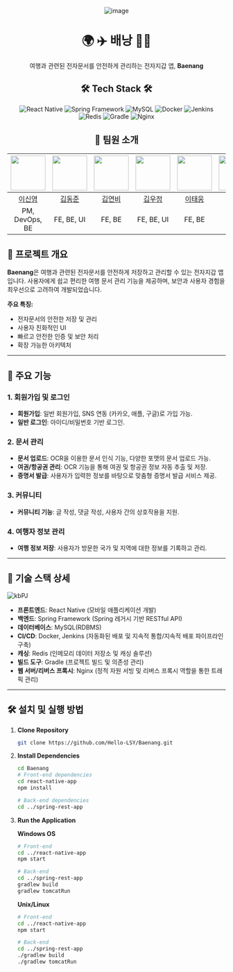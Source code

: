

<div align="center">

![image](https://github.com/user-attachments/assets/9ac06140-b55f-43e8-b5af-945ee4c200ba)

# 🌍 ✈️ 배낭 💼📑

여행과 관련된 전자문서를 안전하게 관리하는 전자지갑 앱, **Baenang**

</div>



<div align="center">
   
## 🛠 Tech Stack 🛠

 ![React Native](https://img.shields.io/badge/React%20Native-20232A?style=for-the-badge&logo=react&logoColor=61DAFB)  ![Spring Framework](https://img.shields.io/badge/Spring-6DB33F?style=for-the-badge&logo=spring&logoColor=white)  ![MySQL](https://img.shields.io/badge/MySQL-4479A1?style=for-the-badge&logo=mysql&logoColor=white)  ![Docker](https://img.shields.io/badge/Docker-2496ED?style=for-the-badge&logo=docker&logoColor=white)  ![Jenkins](https://img.shields.io/badge/Jenkins-D24939?style=for-the-badge&logo=jenkins&logoColor=white)  
 ![Redis](https://img.shields.io/badge/Redis-DC382D?style=for-the-badge&logo=redis&logoColor=white)  ![Gradle](https://img.shields.io/badge/Gradle-02303A?style=for-the-badge&logo=gradle&logoColor=white)  ![Nginx](https://img.shields.io/badge/Nginx-009639?style=for-the-badge&logo=nginx&logoColor=white) 



## 👥 팀원 소개



| <img src="https://github.com/Hello-LSY.png" width="80"> | <img src="https://github.com/kimdj4e.png" width="80"> | <img src="https://github.com/MyYeonbi.png" width="80"> | <img src="https://github.com/pq5910.png" width="80"> | <img src="https://github.com/dlxodnd007.png" width="80"> | <img src="https://github.com/gwonnnns.png" width="80"> |
| :---: | :---: | :---: | :---: | :---: | :---: |
| [이신영](https://github.com/Hello-LSY) | [김동준](https://github.com/kimdj4e) | [김연비](https://github.com/MyYeonbi) | [김우정](https://github.com/pq5910) | [이태웅](https://github.com/dlxodnd007) | [장형권](https://github.com/gwonnnns) |
| PM, DevOps, BE | FE, BE, UI | FE, BE | FE, BE, UI | FE, BE | FE, BE |


</div>


## 📖 프로젝트 개요

**Baenang**은 여행과 관련된 전자문서를 안전하게 저장하고 관리할 수 있는 전자지갑 앱입니다. 사용자에게 쉽고 편리한 여행 문서 관리 기능을 제공하며, 보안과 사용자 경험을 최우선으로 고려하여 개발되었습니다. 

**주요 특징:**
- 전자문서의 안전한 저장 및 관리
- 사용자 친화적인 UI
- 빠르고 안전한 인증 및 보안 처리
- 확장 가능한 아키텍처




---

## 🎯 주요 기능

### 1. 회원가입 및 로그인
- **회원가입**: 일반 회원가입, SNS 연동 (카카오, 애플, 구글)로 가입 가능.
- **일반 로그인**: 아이디/비밀번호 기반 로그인.
  
### 2. 문서 관리
- **문서 업로드**: OCR을 이용한 문서 인식 기능, 다양한 포맷의 문서 업로드 가능.
- **여권/항공권 관리**: OCR 기능을 통해 여권 및 항공권 정보 자동 추출 및 저장.
- **증명서 발급**: 사용자가 입력한 정보를 바탕으로 맞춤형 증명서 발급 서비스 제공.
  
### 3. 커뮤니티
- **커뮤니티 기능**: 글 작성, 댓글 작성, 사용자 간의 상호작용을 지원.
  
### 4. 여행자 정보 관리
- **여행 정보 저장**: 사용자가 방문한 국가 및 지역에 대한 정보를 기록하고 관리.

---

## 📌 기술 스택 상세

![kbPJ](https://github.com/user-attachments/assets/bd02e4e2-4f9d-4f37-9ba5-c727b484cd92)


- **프론트엔드**: React Native (모바일 애플리케이션 개발)
- **백엔드**: Spring Framework (Spring 레거시 기반 RESTful API)
- **데이터베이스**: MySQL(RDBMS)
- **CI/CD**: Docker, Jenkins (자동화된 배포 및 지속적 통합/지속적 배포 파이프라인 구축)
- **캐싱**: Redis (인메모리 데이터 저장소 및 캐싱 솔루션)
- **빌드 도구**: Gradle (프로젝트 빌드 및 의존성 관리)
- **웹 서버/리버스 프록시**: Nginx (정적 자원 서빙 및 리버스 프록시 역할을 통한 트래픽 관리)


---

## 🛠 설치 및 실행 방법

1. **Clone Repository**

   ```bash
   git clone https://github.com/Hello-LSY/Baenang.git
   ```

2. **Install Dependencies**

   ```bash
   cd Baenang
   # Front-end dependencies
   cd react-native-app
   npm install

   # Back-end dependencies
   cd ../spring-rest-app
   ```

3. **Run the Application**

   **Windows OS**
   ```bash
   # Front-end
   cd ../react-native-app
   npm start

   # Back-end
   cd ../spring-rest-app
   gradlew build
   gradlew tomcatRun
   ```

   **Unix/Linux**
   ```bash
   # Front-end
   cd ../react-native-app
   npm start

   # Back-end
   cd ../spring-rest-app
   ./gradlew build
   ./gradlew tomcatRun
   ```




